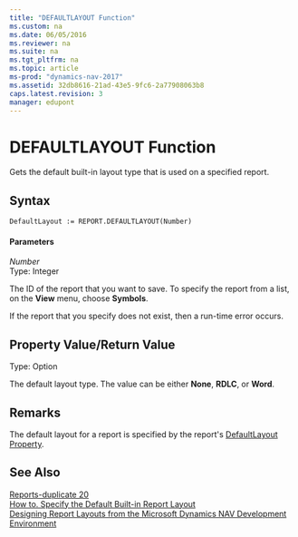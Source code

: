 ```yaml
---
title: "DEFAULTLAYOUT Function"
ms.custom: na
ms.date: 06/05/2016
ms.reviewer: na
ms.suite: na
ms.tgt_pltfrm: na
ms.topic: article
ms-prod: "dynamics-nav-2017"
ms.assetid: 32db8616-21ad-43e5-9fc6-2a77908063b8
caps.latest.revision: 3
manager: edupont
---
```

# DEFAULTLAYOUT Function
Gets the default built\-in layout type that is used on a specified report.  
  
## Syntax  
  
```  
DefaultLayout := REPORT.DEFAULTLAYOUT(Number)  
```  
  
#### Parameters  
 *Number*  
 Type: Integer  
  
 The ID of the report that you want to save. To specify the report from a list, on the **View** menu, choose **Symbols**.  
  
 If the report that you specify does not exist, then a run\-time error occurs.  
  
## Property Value/Return Value  
 Type: Option  
  
 The default layout type. The value can be either **None**, **RDLC**, or **Word**.  
  
## Remarks  
 The default layout for a report is specified by the report's [DefaultLayout Property](DefaultLayout-Property.md).  
  
## See Also  
 [Reports\-duplicate 20](Reports-duplicate-20.md)   
 [How to. Specify the Default Built\-in Report Layout](How-to.-Specify-the-Default-Built-in-Report-Layout.md)   
 [Designing Report Layouts from the Microsoft Dynamics NAV Development Environment](Designing-Report-Layouts-from-the-Microsoft-Dynamics-NAV-Development-Environment.md)